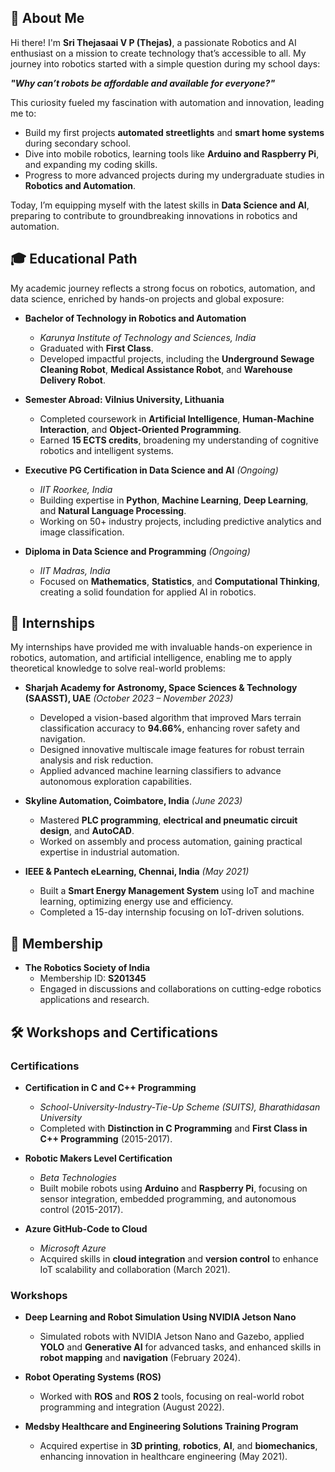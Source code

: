 ## **🚀 About Me**

Hi there! I'm **Sri Thejasaai V P (Thejas)**, a passionate Robotics and AI enthusiast on a mission to 
create technology that’s accessible to all. My journey into robotics started with a simple question 
during my school days:

***"Why can’t robots be affordable and available for everyone?"***

This curiosity fueled my fascination with automation and innovation, leading me to:

- Build my first projects **automated streetlights** and **smart home systems** during secondary school.
- Dive into mobile robotics, learning tools like **Arduino and Raspberry Pi**, and expanding my coding skills.
- Progress to more advanced projects during my undergraduate studies in **Robotics and Automation**.

Today, I’m equipping myself with the latest skills in **Data Science and AI**, preparing to contribute to 
groundbreaking innovations in robotics and automation.

## 🎓 **Educational Path**
My academic journey reflects a strong focus on robotics, automation, and data science, enriched by hands-on projects and global exposure:

- **Bachelor of Technology in Robotics and Automation**  
  - *Karunya Institute of Technology and Sciences, India*  
  - Graduated with **First Class**.  
  - Developed impactful projects, including the **Underground Sewage Cleaning Robot**, **Medical Assistance Robot**, and **Warehouse Delivery Robot**.  

- **Semester Abroad: Vilnius University, Lithuania**  
  - Completed coursework in **Artificial Intelligence**, **Human-Machine Interaction**, and **Object-Oriented Programming**.  
  - Earned **15 ECTS credits**, broadening my understanding of cognitive robotics and intelligent systems.

- **Executive PG Certification in Data Science and AI** *(Ongoing)*  
  - *IIT Roorkee, India*  
  - Building expertise in **Python**, **Machine Learning**, **Deep Learning**, and **Natural Language Processing**.  
  - Working on 50+ industry projects, including predictive analytics and image classification.

- **Diploma in Data Science and Programming** *(Ongoing)*  
  - *IIT Madras, India*  
  - Focused on **Mathematics**, **Statistics**, and **Computational Thinking**, creating a solid foundation for applied AI in robotics.

## 💼 **Internships**
My internships have provided me with invaluable hands-on experience in robotics, automation, and artificial intelligence, enabling me to 
apply theoretical knowledge to solve real-world problems:

- **Sharjah Academy for Astronomy, Space Sciences & Technology (SAASST), UAE** *(October 2023 – November 2023)*  
  - Developed a vision-based algorithm that improved Mars terrain classification accuracy to **94.66%**, enhancing rover safety and navigation.  
  - Designed innovative multiscale image features for robust terrain analysis and risk reduction.  
  - Applied advanced machine learning classifiers to advance autonomous exploration capabilities.  

- **Skyline Automation, Coimbatore, India** *(June 2023)*  
  - Mastered **PLC programming**, **electrical and pneumatic circuit design**, and **AutoCAD**.  
  - Worked on assembly and process automation, gaining practical expertise in industrial automation.  

- **IEEE & Pantech eLearning, Chennai, India** *(May 2021)*  
  - Built a **Smart Energy Management System** using IoT and machine learning, optimizing energy use and efficiency.  
  - Completed a 15-day internship focusing on IoT-driven solutions.
 
## 🏅 **Membership**
- **The Robotics Society of India**  
  - Membership ID: **S201345**  
  - Engaged in discussions and collaborations on cutting-edge robotics applications and research.
## 🛠 **Workshops and Certifications**

### **Certifications**
- **Certification in C and C++ Programming**  
  - *School-University-Industry-Tie-Up Scheme (SUITS), Bharathidasan University*  
  - Completed with **Distinction in C Programming** and **First Class in C++ Programming** (2015-2017).  

- **Robotic Makers Level Certification**  
  - *Beta Technologies*  
  - Built mobile robots using **Arduino** and **Raspberry Pi**, focusing on sensor integration, embedded programming, and autonomous control (2015-2017).  

- **Azure GitHub-Code to Cloud**  
  - *Microsoft Azure*  
  - Acquired skills in **cloud integration** and **version control** to enhance IoT scalability and collaboration (March 2021).  

### **Workshops**
- **Deep Learning and Robot Simulation Using NVIDIA Jetson Nano**  
  - Simulated robots with NVIDIA Jetson Nano and Gazebo, applied **YOLO** and **Generative AI** for advanced tasks, and enhanced skills
    in **robot mapping** and **navigation** (February 2024).  

- **Robot Operating Systems (ROS)**  
  - Worked with **ROS** and **ROS 2** tools, focusing on real-world robot programming and integration (August 2022).  

- **Medsby Healthcare and Engineering Solutions Training Program**  
  - Acquired expertise in **3D printing**, **robotics**, **AI**, and **biomechanics**, enhancing innovation in healthcare engineering (May 2021).  


  
	




